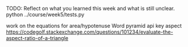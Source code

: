 TODO: Reflect on what you learned this week and what is still unclear.
python ../course/week5/tests.py

work on the equations for area/hypotenuse
Word pyramid api key
aspect https://codegolf.stackexchange.com/questions/101234/evaluate-the-aspect-ratio-of-a-triangle
